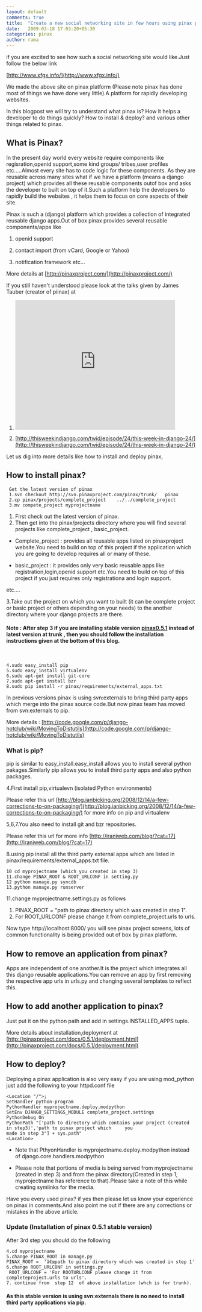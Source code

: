 ```yaml
---
layout: default
comments: true
title:  "Create a new social networking site in few hours using pinax platform (django)."
date:   2009-03-18 17:03:20+05:30
categories: pinax
author: rama
---
```

if you are excited to see how such a social networking site would like.Just follow the below link

[http://www.xfgx.info/](http://www.xfgx.info/)

We made the above site on pinax platform (Please note pinax has done most of things we have done very little).A platform for rapidly developing websites.

In this blogpost we will try to understand what pinax is? How it helps a developer to do things quickly? How to install & deploy?  and various other things related to pinax.

##  What is Pinax?

In the present day world every website require  components  like regisration,openid support,some kind groups/ tribes,user profiles etc.....Almost every site has to code logic for these components. As they are reusable across many sites what if we have a platform (means a django project) which provides all these reusable components outof box and asks the developer to built on top of it.Such a platform  help the developers to rapidly build the websites , it helps them to focus on core aspects of their site.

Pinax is such a (django) platform which provides a collection of integrated reusable django apps.Out of box pinax provides several reusable components/apps  like

1. openid support

2. contact import (from vCard, Google or Yahoo)

3. notification framework etc...

More details at [http://pinaxproject.com/](http://pinaxproject.com/)

If you still haven't understood please look at the talks given by James Tauber (creator of piinax) at

1. <object width="425" height="344"><param name="movie" value="http://www.youtube.com/v/1J91Ownq-7g&hl=en&fs=1"></param><param name="allowFullScreen" value="true"></param><param name="allowscriptaccess" value="always"></param><embed src="http://www.youtube.com/v/1J91Ownq-7g&hl=en&fs=1" type="application/x-shockwave-flash" allowscriptaccess="always" allowfullscreen="true" width="425" height="344"></embed></object>

2. [http://thisweekindjango.com/twid/episode/24/this-week-in-django-24/](http://thisweekindjango.com/twid/episode/24/this-week-in-django-24/)

Let us dig into more details like how to install and deploy pinax,

## How to install pinax?

     Get the latest version of pinax
     1.svn checkout http://svn.pinaxproject.com/pinax/trunk/   pinax
     2.cp pinax/projects/complete_project    ../../complete_project
     3.mv compete_project myprojectname

1. First check out the latest version of pinax.
2. Then get into the pinax/projects directory where you will find several projects like
complete_project , basic_project.

* Complete_project : provides all reusable apps listed on pinaxproject website.You need to build on top of this project if the application which you are going to develop requires all or many of these.

* basic_project : it provides only very basic reusable apps  like registration,login,openid support etc.You need to build on top of this project if you just requires
only registrationa and login support.

etc....

3.Take out the project on which you want to built (it can be complete project or basic project or others depending on your needs) to the another directory where your  django projects are there.

####  Note : After step 3 if you are installing stable version  [pinax0.5.1](http://downloads.pinaxproject.com/pinax-0.5.1.tar.gz) instead of latest version at trunk , then you should follow the installation instructions given at the bottom of this blog.
<br />

    4.sudo easy_install pip
    5.sudo easy_install virtualenv
    6.sudo apt-get install git-core
    7.sudo apt-get install bzr
    8.sudo pip install -r pinax/requirements/external_apps.txt

In previous versions pinax is using svn:externals to bring third party apps which  merge into the pinax source code.But now pinax team has moved from svn:externals to pip.

More details : [http://code.google.com/p/django-hotclub/wiki/MovingToDistutils](http://code.google.com/p/django-hotclub/wiki/MovingToDistutils)

### What is pip?
pip is similar to easy_install.easy_install allows you to install several python pakages.Similarly pip allows you to install third party apps and also python packages.

4.First install pip,virtualevn (isolated Python environments)

Please refer this url [http://blog.ianbicking.org/2008/12/14/a-few-corrections-to-on-packaging/](http://blog.ianbicking.org/2008/12/14/a-few-corrections-to-on-packaging/)  for more info on pip and virtualenv

5,6,7.You also need to install git and bzr repositories.

Please refer this url for more info [http://iraniweb.com/blog/?cat=17](http://iraniweb.com/blog/?cat=17)

8.using pip install all the third party external apps which are listed in pinax/requirements/external_apps.txt file.

    10 cd myprojectname (which you created in step 3)
    11.change PINAX_ROOT & ROOT_URLCONF in setting.py
    12 python manage.py syncdb
    13.python manage.py runserver

11.change myprojectname.settings.py as follows

1. PINAX_ROOT = "path to pinax directory which was created in step 1".
2. For ROOT_URLCONF please change it from complete_project.urls to urls.

Now type http://localhost:8000/ you will see pinax project screens, lots of common functionality is being provided out of box by pinax platform.

## How to remove an application from pinax?
Apps are independent of one another.It is the project which integrates all this django reusable applications.You can remove an app
by first removing the respective app urls in  urls.py and changing several templates to reflect this.

## How to add another application to pinax?
Just put it on the python path and add in  settings.INSTALLED_APPS tuple.

More details about installation,deployment at
[http://pinaxproject.com/docs/0.5.1/deployment.html](http://pinaxproject.com/docs/0.5.1/deployment.html)

## How to deploy?
 Deploying a pinax application  is also very easy if you are using mod_python just add the following to your httpd.conf file

    <Location "/">;
    SetHandler python-program
    PythonHandler myprojectname.deploy.modpython
    SetEnv DJANGO_SETTINGS_MODULE complete_project.settings
    PythonDebug On
    PythonPath "['path to directory which contains your project (created in step3)','path to pinax project which     you
    made in step 3"] + sys.path"
    <Location>

* Note that  PthyonHandler is myprojectname.deploy.modpython instead of django.core.handlers.modpython

* Please note that portions of media is being served from  myprojectname (created in step 3) and from the pinax directory(Created in step 1, myprojectname has reference to that).Please take a note of this while creating symlinks for the media.

Have you every used pinax? if yes then please let us know your experience on pinax in comments.And also point me out if there are any corrections or mistakes in the above article.

### Update (Installation of pinax 0.5.1 stable version)
After 3rd step you should do the following

    4.cd myprojectname
    5.change PINAX_ROOT in manage.py
    PINAX_ROOT =  'â€œpath to pinax directory which was created in step 1'
    6.change ROOT_URLCONF in settings.py
     ROOT_URLCONF = 'For ROOTURLCONF please change it from completeproject.urls to urls'.
    7. continue from  step 12  of above installation (whch is for trunk).

#### As this stable version is using svn:externals there is no need to install third party applications via pip.




